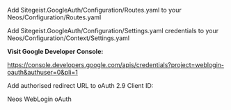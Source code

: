 Add Sitegeist.GoogleAuth/Configuration/Routes.yaml to your Neos/Configuration/Routes.yaml

Add Sitegeist.GoogleAuth/Configuration/Settings.yaml credentials to your Neos/Configuration/Context/Settings.yaml

<strong>Visit Google Developer Console:</strong>

https://console.developers.google.com/apis/credentials?project=weblogin-oauth&authuser=0&pli=1

Add authorised redirect URL to oAuth 2.9 Client ID: 

Neos WebLogin oAuth